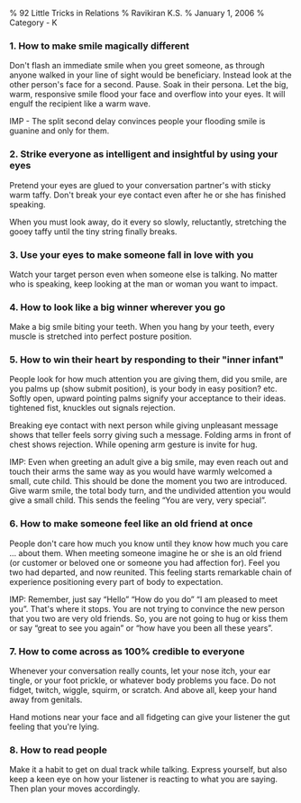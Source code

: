 % 92 Little Tricks in Relations
% Ravikiran K.S.
% January 1, 2006
% Category - K

### 1\. How to make smile magically different

Don't flash an immediate smile when you greet someone, as through anyone
walked in your line of sight would be beneficiary. Instead look at the
other person's face for a second. Pause. Soak in their persona. Let the
big, warm, responsive smile flood your face and overflow into your eyes.
It will engulf the recipient like a warm wave.

IMP - The split second delay convinces people your flooding smile is
guanine and only for them.

### 2\. Strike everyone as intelligent and insightful by using your eyes

Pretend your eyes are glued to your conversation partner's with sticky
warm taffy. Don't break your eye contact even after he or she has
finished speaking.

When you must look away, do it every so slowly, reluctantly, stretching
the gooey taffy until the tiny string finally breaks.

### 3\. Use your eyes to make someone fall in love with you

Watch your target person even when someone else is talking. No matter
who is speaking, keep looking at the man or woman you want to impact.

### 4\. How to look like a big winner wherever you go

Make a big smile biting your teeth. When you hang by your teeth, every
muscle is stretched into perfect posture position.

### 5\. How to win their heart by responding to their "inner infant"

People look for how much attention you are giving them, did you smile,
are you palms up (show submit position), is your body in easy position?
etc. Softly open, upward pointing palms signify your acceptance to their
ideas. tightened fist, knuckles out signals rejection.

Breaking eye contact with next person while giving unpleasant message
shows that teller feels sorry giving such a message. Folding arms in
front of chest shows rejection. While opening arm gesture is invite for
hug.

IMP: Even when greeting an adult give a big smile, may even reach out
and touch their arms the same way as you would have warmly welcomed a
small, cute child. This should be done the moment you two are
introduced. Give warm smile, the total body turn, and the undivided
attention you would give a small child. This sends the feeling “You are
very, very special”.

### 6\. How to make someone feel like an old friend at once

People don't care how much you know until they know how much you care …
about them. When meeting someone imagine he or she is an old friend (or
customer or beloved one or someone you had affection for). Feel you two
had departed, and now reunited. This feeling starts remarkable chain of
experience positioning every part of body to expectation.

IMP: Remember, just say “Hello” “How do you do” “I am pleased to meet
you”. That's where it stops. You are not trying to convince the new
person that you two are very old friends. So, you are not going to hug
or kiss them or say “great to see you again” or “how have you been all
these years”.

### 7\. How to come across as 100% credible to everyone

Whenever your conversation really counts, let your nose itch, your ear
tingle, or your foot prickle, or whatever body problems you face. Do not
fidget, twitch, wiggle, squirm, or scratch. And above all, keep your
hand away from genitals.

Hand motions near your face and all fidgeting can give your listener the
gut feeling that you're lying.

### 8\. How to read people

Make it a habit to get on dual track while talking. Express yourself,
but also keep a keen eye on how your listener is reacting to what you
are saying. Then plan your moves accordingly.

